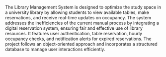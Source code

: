 The Library Management System is designed to optimize the study space in a university library by allowing students to view available tables, make reservations, and receive real-time updates on occupancy. The system addresses the inefficiencies of the current manual process by integrating a digital reservation system, ensuring fair and effective use of library resources. It features user authentication, table reservation, hourly occupancy checks, and notification alerts for expired reservations. The project follows an object-oriented approach and incorporates a structured database to manage user interactions efficiently.
